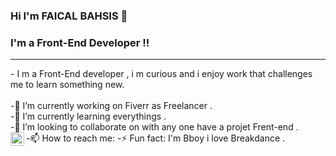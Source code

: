 ### Hi I'm FAICAL BAHSIS 👋

### I'm a Front-End Developer !!

<hr>
- I m a Front-End developer , i m curious and i enjoy work that challenges me to learn something new.
<br/><br/>
-🔭 I’m currently working on  Fiverr as Freelancer .<br/>
-🌱 I’m currently learning everythings .<br/>
-👯 I’m looking to collaborate on with any one have a projet Frent-end .<br/>
-📫 How to reach me: <a href="https://twitter.com/bboyaitsi" target="_blank">
                    <img align="left" alt="Twitter" width="22px" src="https://cdn.jsdelivr.net/npm/simple-icons@v3/icons/twitter.svg" />
                    </a>
-⚡ Fun fact: I'm Bboy i love Breakdance .<br/>


